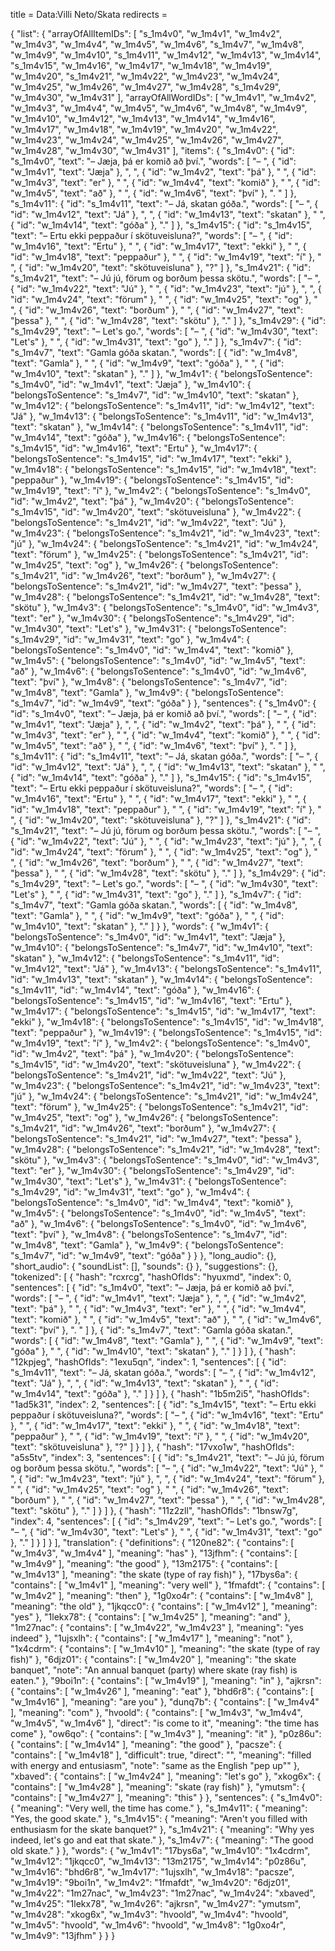 title = Data:Villi Neto/Skata
redirects =
>>>>

{
    "list": {
        "arrayOfAllItemIDs": [
            "s_1m4v0",
            "w_1m4v1",
            "w_1m4v2",
            "w_1m4v3",
            "w_1m4v4",
            "w_1m4v5",
            "w_1m4v6",
            "s_1m4v7",
            "w_1m4v8",
            "w_1m4v9",
            "w_1m4v10",
            "s_1m4v11",
            "w_1m4v12",
            "w_1m4v13",
            "w_1m4v14",
            "s_1m4v15",
            "w_1m4v16",
            "w_1m4v17",
            "w_1m4v18",
            "w_1m4v19",
            "w_1m4v20",
            "s_1m4v21",
            "w_1m4v22",
            "w_1m4v23",
            "w_1m4v24",
            "w_1m4v25",
            "w_1m4v26",
            "w_1m4v27",
            "w_1m4v28",
            "s_1m4v29",
            "w_1m4v30",
            "w_1m4v31"
        ],
        "arrayOfAllWordIDs": [
            "w_1m4v1",
            "w_1m4v2",
            "w_1m4v3",
            "w_1m4v4",
            "w_1m4v5",
            "w_1m4v6",
            "w_1m4v8",
            "w_1m4v9",
            "w_1m4v10",
            "w_1m4v12",
            "w_1m4v13",
            "w_1m4v14",
            "w_1m4v16",
            "w_1m4v17",
            "w_1m4v18",
            "w_1m4v19",
            "w_1m4v20",
            "w_1m4v22",
            "w_1m4v23",
            "w_1m4v24",
            "w_1m4v25",
            "w_1m4v26",
            "w_1m4v27",
            "w_1m4v28",
            "w_1m4v30",
            "w_1m4v31"
        ],
        "items": {
            "s_1m4v0": {
                "id": "s_1m4v0",
                "text": "– Jæja, þá er komið að því.",
                "words": [
                    "– ",
                    {
                        "id": "w_1m4v1",
                        "text": "Jæja"
                    },
                    ", ",
                    {
                        "id": "w_1m4v2",
                        "text": "þá"
                    },
                    " ",
                    {
                        "id": "w_1m4v3",
                        "text": "er"
                    },
                    " ",
                    {
                        "id": "w_1m4v4",
                        "text": "komið"
                    },
                    " ",
                    {
                        "id": "w_1m4v5",
                        "text": "að"
                    },
                    " ",
                    {
                        "id": "w_1m4v6",
                        "text": "því"
                    },
                    ". "
                ]
            },
            "s_1m4v11": {
                "id": "s_1m4v11",
                "text": "– Já, skatan góða.",
                "words": [
                    "– ",
                    {
                        "id": "w_1m4v12",
                        "text": "Já"
                    },
                    ", ",
                    {
                        "id": "w_1m4v13",
                        "text": "skatan"
                    },
                    " ",
                    {
                        "id": "w_1m4v14",
                        "text": "góða"
                    },
                    "."
                ]
            },
            "s_1m4v15": {
                "id": "s_1m4v15",
                "text": "– Ertu ekki peppaður í skötuveisluna?",
                "words": [
                    "– ",
                    {
                        "id": "w_1m4v16",
                        "text": "Ertu"
                    },
                    " ",
                    {
                        "id": "w_1m4v17",
                        "text": "ekki"
                    },
                    " ",
                    {
                        "id": "w_1m4v18",
                        "text": "peppaður"
                    },
                    " ",
                    {
                        "id": "w_1m4v19",
                        "text": "í"
                    },
                    " ",
                    {
                        "id": "w_1m4v20",
                        "text": "skötuveisluna"
                    },
                    "?"
                ]
            },
            "s_1m4v21": {
                "id": "s_1m4v21",
                "text": "– Jú jú, förum og borðum þessa skötu.",
                "words": [
                    "– ",
                    {
                        "id": "w_1m4v22",
                        "text": "Jú"
                    },
                    " ",
                    {
                        "id": "w_1m4v23",
                        "text": "jú"
                    },
                    ", ",
                    {
                        "id": "w_1m4v24",
                        "text": "förum"
                    },
                    " ",
                    {
                        "id": "w_1m4v25",
                        "text": "og"
                    },
                    " ",
                    {
                        "id": "w_1m4v26",
                        "text": "borðum"
                    },
                    " ",
                    {
                        "id": "w_1m4v27",
                        "text": "þessa"
                    },
                    " ",
                    {
                        "id": "w_1m4v28",
                        "text": "skötu"
                    },
                    "."
                ]
            },
            "s_1m4v29": {
                "id": "s_1m4v29",
                "text": "– Let's go.",
                "words": [
                    "– ",
                    {
                        "id": "w_1m4v30",
                        "text": "Let's"
                    },
                    " ",
                    {
                        "id": "w_1m4v31",
                        "text": "go"
                    },
                    "."
                ]
            },
            "s_1m4v7": {
                "id": "s_1m4v7",
                "text": "Gamla góða skatan.",
                "words": [
                    {
                        "id": "w_1m4v8",
                        "text": "Gamla"
                    },
                    " ",
                    {
                        "id": "w_1m4v9",
                        "text": "góða"
                    },
                    " ",
                    {
                        "id": "w_1m4v10",
                        "text": "skatan"
                    },
                    "."
                ]
            },
            "w_1m4v1": {
                "belongsToSentence": "s_1m4v0",
                "id": "w_1m4v1",
                "text": "Jæja"
            },
            "w_1m4v10": {
                "belongsToSentence": "s_1m4v7",
                "id": "w_1m4v10",
                "text": "skatan"
            },
            "w_1m4v12": {
                "belongsToSentence": "s_1m4v11",
                "id": "w_1m4v12",
                "text": "Já"
            },
            "w_1m4v13": {
                "belongsToSentence": "s_1m4v11",
                "id": "w_1m4v13",
                "text": "skatan"
            },
            "w_1m4v14": {
                "belongsToSentence": "s_1m4v11",
                "id": "w_1m4v14",
                "text": "góða"
            },
            "w_1m4v16": {
                "belongsToSentence": "s_1m4v15",
                "id": "w_1m4v16",
                "text": "Ertu"
            },
            "w_1m4v17": {
                "belongsToSentence": "s_1m4v15",
                "id": "w_1m4v17",
                "text": "ekki"
            },
            "w_1m4v18": {
                "belongsToSentence": "s_1m4v15",
                "id": "w_1m4v18",
                "text": "peppaður"
            },
            "w_1m4v19": {
                "belongsToSentence": "s_1m4v15",
                "id": "w_1m4v19",
                "text": "í"
            },
            "w_1m4v2": {
                "belongsToSentence": "s_1m4v0",
                "id": "w_1m4v2",
                "text": "þá"
            },
            "w_1m4v20": {
                "belongsToSentence": "s_1m4v15",
                "id": "w_1m4v20",
                "text": "skötuveisluna"
            },
            "w_1m4v22": {
                "belongsToSentence": "s_1m4v21",
                "id": "w_1m4v22",
                "text": "Jú"
            },
            "w_1m4v23": {
                "belongsToSentence": "s_1m4v21",
                "id": "w_1m4v23",
                "text": "jú"
            },
            "w_1m4v24": {
                "belongsToSentence": "s_1m4v21",
                "id": "w_1m4v24",
                "text": "förum"
            },
            "w_1m4v25": {
                "belongsToSentence": "s_1m4v21",
                "id": "w_1m4v25",
                "text": "og"
            },
            "w_1m4v26": {
                "belongsToSentence": "s_1m4v21",
                "id": "w_1m4v26",
                "text": "borðum"
            },
            "w_1m4v27": {
                "belongsToSentence": "s_1m4v21",
                "id": "w_1m4v27",
                "text": "þessa"
            },
            "w_1m4v28": {
                "belongsToSentence": "s_1m4v21",
                "id": "w_1m4v28",
                "text": "skötu"
            },
            "w_1m4v3": {
                "belongsToSentence": "s_1m4v0",
                "id": "w_1m4v3",
                "text": "er"
            },
            "w_1m4v30": {
                "belongsToSentence": "s_1m4v29",
                "id": "w_1m4v30",
                "text": "Let's"
            },
            "w_1m4v31": {
                "belongsToSentence": "s_1m4v29",
                "id": "w_1m4v31",
                "text": "go"
            },
            "w_1m4v4": {
                "belongsToSentence": "s_1m4v0",
                "id": "w_1m4v4",
                "text": "komið"
            },
            "w_1m4v5": {
                "belongsToSentence": "s_1m4v0",
                "id": "w_1m4v5",
                "text": "að"
            },
            "w_1m4v6": {
                "belongsToSentence": "s_1m4v0",
                "id": "w_1m4v6",
                "text": "því"
            },
            "w_1m4v8": {
                "belongsToSentence": "s_1m4v7",
                "id": "w_1m4v8",
                "text": "Gamla"
            },
            "w_1m4v9": {
                "belongsToSentence": "s_1m4v7",
                "id": "w_1m4v9",
                "text": "góða"
            }
        },
        "sentences": {
            "s_1m4v0": {
                "id": "s_1m4v0",
                "text": "– Jæja, þá er komið að því.",
                "words": [
                    "– ",
                    {
                        "id": "w_1m4v1",
                        "text": "Jæja"
                    },
                    ", ",
                    {
                        "id": "w_1m4v2",
                        "text": "þá"
                    },
                    " ",
                    {
                        "id": "w_1m4v3",
                        "text": "er"
                    },
                    " ",
                    {
                        "id": "w_1m4v4",
                        "text": "komið"
                    },
                    " ",
                    {
                        "id": "w_1m4v5",
                        "text": "að"
                    },
                    " ",
                    {
                        "id": "w_1m4v6",
                        "text": "því"
                    },
                    ". "
                ]
            },
            "s_1m4v11": {
                "id": "s_1m4v11",
                "text": "– Já, skatan góða.",
                "words": [
                    "– ",
                    {
                        "id": "w_1m4v12",
                        "text": "Já"
                    },
                    ", ",
                    {
                        "id": "w_1m4v13",
                        "text": "skatan"
                    },
                    " ",
                    {
                        "id": "w_1m4v14",
                        "text": "góða"
                    },
                    "."
                ]
            },
            "s_1m4v15": {
                "id": "s_1m4v15",
                "text": "– Ertu ekki peppaður í skötuveisluna?",
                "words": [
                    "– ",
                    {
                        "id": "w_1m4v16",
                        "text": "Ertu"
                    },
                    " ",
                    {
                        "id": "w_1m4v17",
                        "text": "ekki"
                    },
                    " ",
                    {
                        "id": "w_1m4v18",
                        "text": "peppaður"
                    },
                    " ",
                    {
                        "id": "w_1m4v19",
                        "text": "í"
                    },
                    " ",
                    {
                        "id": "w_1m4v20",
                        "text": "skötuveisluna"
                    },
                    "?"
                ]
            },
            "s_1m4v21": {
                "id": "s_1m4v21",
                "text": "– Jú jú, förum og borðum þessa skötu.",
                "words": [
                    "– ",
                    {
                        "id": "w_1m4v22",
                        "text": "Jú"
                    },
                    " ",
                    {
                        "id": "w_1m4v23",
                        "text": "jú"
                    },
                    ", ",
                    {
                        "id": "w_1m4v24",
                        "text": "förum"
                    },
                    " ",
                    {
                        "id": "w_1m4v25",
                        "text": "og"
                    },
                    " ",
                    {
                        "id": "w_1m4v26",
                        "text": "borðum"
                    },
                    " ",
                    {
                        "id": "w_1m4v27",
                        "text": "þessa"
                    },
                    " ",
                    {
                        "id": "w_1m4v28",
                        "text": "skötu"
                    },
                    "."
                ]
            },
            "s_1m4v29": {
                "id": "s_1m4v29",
                "text": "– Let's go.",
                "words": [
                    "– ",
                    {
                        "id": "w_1m4v30",
                        "text": "Let's"
                    },
                    " ",
                    {
                        "id": "w_1m4v31",
                        "text": "go"
                    },
                    "."
                ]
            },
            "s_1m4v7": {
                "id": "s_1m4v7",
                "text": "Gamla góða skatan.",
                "words": [
                    {
                        "id": "w_1m4v8",
                        "text": "Gamla"
                    },
                    " ",
                    {
                        "id": "w_1m4v9",
                        "text": "góða"
                    },
                    " ",
                    {
                        "id": "w_1m4v10",
                        "text": "skatan"
                    },
                    "."
                ]
            }
        },
        "words": {
            "w_1m4v1": {
                "belongsToSentence": "s_1m4v0",
                "id": "w_1m4v1",
                "text": "Jæja"
            },
            "w_1m4v10": {
                "belongsToSentence": "s_1m4v7",
                "id": "w_1m4v10",
                "text": "skatan"
            },
            "w_1m4v12": {
                "belongsToSentence": "s_1m4v11",
                "id": "w_1m4v12",
                "text": "Já"
            },
            "w_1m4v13": {
                "belongsToSentence": "s_1m4v11",
                "id": "w_1m4v13",
                "text": "skatan"
            },
            "w_1m4v14": {
                "belongsToSentence": "s_1m4v11",
                "id": "w_1m4v14",
                "text": "góða"
            },
            "w_1m4v16": {
                "belongsToSentence": "s_1m4v15",
                "id": "w_1m4v16",
                "text": "Ertu"
            },
            "w_1m4v17": {
                "belongsToSentence": "s_1m4v15",
                "id": "w_1m4v17",
                "text": "ekki"
            },
            "w_1m4v18": {
                "belongsToSentence": "s_1m4v15",
                "id": "w_1m4v18",
                "text": "peppaður"
            },
            "w_1m4v19": {
                "belongsToSentence": "s_1m4v15",
                "id": "w_1m4v19",
                "text": "í"
            },
            "w_1m4v2": {
                "belongsToSentence": "s_1m4v0",
                "id": "w_1m4v2",
                "text": "þá"
            },
            "w_1m4v20": {
                "belongsToSentence": "s_1m4v15",
                "id": "w_1m4v20",
                "text": "skötuveisluna"
            },
            "w_1m4v22": {
                "belongsToSentence": "s_1m4v21",
                "id": "w_1m4v22",
                "text": "Jú"
            },
            "w_1m4v23": {
                "belongsToSentence": "s_1m4v21",
                "id": "w_1m4v23",
                "text": "jú"
            },
            "w_1m4v24": {
                "belongsToSentence": "s_1m4v21",
                "id": "w_1m4v24",
                "text": "förum"
            },
            "w_1m4v25": {
                "belongsToSentence": "s_1m4v21",
                "id": "w_1m4v25",
                "text": "og"
            },
            "w_1m4v26": {
                "belongsToSentence": "s_1m4v21",
                "id": "w_1m4v26",
                "text": "borðum"
            },
            "w_1m4v27": {
                "belongsToSentence": "s_1m4v21",
                "id": "w_1m4v27",
                "text": "þessa"
            },
            "w_1m4v28": {
                "belongsToSentence": "s_1m4v21",
                "id": "w_1m4v28",
                "text": "skötu"
            },
            "w_1m4v3": {
                "belongsToSentence": "s_1m4v0",
                "id": "w_1m4v3",
                "text": "er"
            },
            "w_1m4v30": {
                "belongsToSentence": "s_1m4v29",
                "id": "w_1m4v30",
                "text": "Let's"
            },
            "w_1m4v31": {
                "belongsToSentence": "s_1m4v29",
                "id": "w_1m4v31",
                "text": "go"
            },
            "w_1m4v4": {
                "belongsToSentence": "s_1m4v0",
                "id": "w_1m4v4",
                "text": "komið"
            },
            "w_1m4v5": {
                "belongsToSentence": "s_1m4v0",
                "id": "w_1m4v5",
                "text": "að"
            },
            "w_1m4v6": {
                "belongsToSentence": "s_1m4v0",
                "id": "w_1m4v6",
                "text": "því"
            },
            "w_1m4v8": {
                "belongsToSentence": "s_1m4v7",
                "id": "w_1m4v8",
                "text": "Gamla"
            },
            "w_1m4v9": {
                "belongsToSentence": "s_1m4v7",
                "id": "w_1m4v9",
                "text": "góða"
            }
        }
    },
    "long_audio": {},
    "short_audio": {
        "soundList": [],
        "sounds": {}
    },
    "suggestions": {},
    "tokenized": [
        {
            "hash": "rcxrcg",
            "hashOfIds": "hyuxmd",
            "index": 0,
            "sentences": [
                {
                    "id": "s_1m4v0",
                    "text": "– Jæja, þá er komið að því.",
                    "words": [
                        "– ",
                        {
                            "id": "w_1m4v1",
                            "text": "Jæja"
                        },
                        ", ",
                        {
                            "id": "w_1m4v2",
                            "text": "þá"
                        },
                        " ",
                        {
                            "id": "w_1m4v3",
                            "text": "er"
                        },
                        " ",
                        {
                            "id": "w_1m4v4",
                            "text": "komið"
                        },
                        " ",
                        {
                            "id": "w_1m4v5",
                            "text": "að"
                        },
                        " ",
                        {
                            "id": "w_1m4v6",
                            "text": "því"
                        },
                        ". "
                    ]
                },
                {
                    "id": "s_1m4v7",
                    "text": "Gamla góða skatan.",
                    "words": [
                        {
                            "id": "w_1m4v8",
                            "text": "Gamla"
                        },
                        " ",
                        {
                            "id": "w_1m4v9",
                            "text": "góða"
                        },
                        " ",
                        {
                            "id": "w_1m4v10",
                            "text": "skatan"
                        },
                        "."
                    ]
                }
            ]
        },
        {
            "hash": "12kpjeg",
            "hashOfIds": "1exu5qn",
            "index": 1,
            "sentences": [
                {
                    "id": "s_1m4v11",
                    "text": "– Já, skatan góða.",
                    "words": [
                        "– ",
                        {
                            "id": "w_1m4v12",
                            "text": "Já"
                        },
                        ", ",
                        {
                            "id": "w_1m4v13",
                            "text": "skatan"
                        },
                        " ",
                        {
                            "id": "w_1m4v14",
                            "text": "góða"
                        },
                        "."
                    ]
                }
            ]
        },
        {
            "hash": "1b5m2i5",
            "hashOfIds": "1ad5k31",
            "index": 2,
            "sentences": [
                {
                    "id": "s_1m4v15",
                    "text": "– Ertu ekki peppaður í skötuveisluna?",
                    "words": [
                        "– ",
                        {
                            "id": "w_1m4v16",
                            "text": "Ertu"
                        },
                        " ",
                        {
                            "id": "w_1m4v17",
                            "text": "ekki"
                        },
                        " ",
                        {
                            "id": "w_1m4v18",
                            "text": "peppaður"
                        },
                        " ",
                        {
                            "id": "w_1m4v19",
                            "text": "í"
                        },
                        " ",
                        {
                            "id": "w_1m4v20",
                            "text": "skötuveisluna"
                        },
                        "?"
                    ]
                }
            ]
        },
        {
            "hash": "17vxo1w",
            "hashOfIds": "a5s5tv",
            "index": 3,
            "sentences": [
                {
                    "id": "s_1m4v21",
                    "text": "– Jú jú, förum og borðum þessa skötu.",
                    "words": [
                        "– ",
                        {
                            "id": "w_1m4v22",
                            "text": "Jú"
                        },
                        " ",
                        {
                            "id": "w_1m4v23",
                            "text": "jú"
                        },
                        ", ",
                        {
                            "id": "w_1m4v24",
                            "text": "förum"
                        },
                        " ",
                        {
                            "id": "w_1m4v25",
                            "text": "og"
                        },
                        " ",
                        {
                            "id": "w_1m4v26",
                            "text": "borðum"
                        },
                        " ",
                        {
                            "id": "w_1m4v27",
                            "text": "þessa"
                        },
                        " ",
                        {
                            "id": "w_1m4v28",
                            "text": "skötu"
                        },
                        "."
                    ]
                }
            ]
        },
        {
            "hash": "11z2zll",
            "hashOfIds": "1bnsw7g",
            "index": 4,
            "sentences": [
                {
                    "id": "s_1m4v29",
                    "text": "– Let's go.",
                    "words": [
                        "– ",
                        {
                            "id": "w_1m4v30",
                            "text": "Let's"
                        },
                        " ",
                        {
                            "id": "w_1m4v31",
                            "text": "go"
                        },
                        "."
                    ]
                }
            ]
        }
    ],
    "translation": {
        "definitions": {
            "120ne82": {
                "contains": [
                    "w_1m4v3",
                    "w_1m4v4"
                ],
                "meaning": "has"
            },
            "13jfhm": {
                "contains": [
                    "w_1m4v9"
                ],
                "meaning": "the good"
            },
            "13m2175": {
                "contains": [
                    "w_1m4v13"
                ],
                "meaning": "the skate (type of ray fish)"
            },
            "17bys6a": {
                "contains": [
                    "w_1m4v1"
                ],
                "meaning": "very well"
            },
            "1fmafdt": {
                "contains": [
                    "w_1m4v2"
                ],
                "meaning": "then"
            },
            "1g0xo4r": {
                "contains": [
                    "w_1m4v8"
                ],
                "meaning": "the old"
            },
            "1jkqcc0": {
                "contains": [
                    "w_1m4v12"
                ],
                "meaning": "yes"
            },
            "1lekx78": {
                "contains": [
                    "w_1m4v25"
                ],
                "meaning": "and"
            },
            "1m27nac": {
                "contains": [
                    "w_1m4v22",
                    "w_1m4v23"
                ],
                "meaning": "yes indeed"
            },
            "1ujsxlh": {
                "contains": [
                    "w_1m4v17"
                ],
                "meaning": "not"
            },
            "1x4cdrm": {
                "contains": [
                    "w_1m4v10"
                ],
                "meaning": "the skate (type of ray fish)"
            },
            "6djz01": {
                "contains": [
                    "w_1m4v20"
                ],
                "meaning": "the skate banquet",
                "note": "An annual banquet (party) where skate (ray fish) is eaten."
            },
            "9boi1n": {
                "contains": [
                    "w_1m4v19"
                ],
                "meaning": "in"
            },
            "ajkrsn": {
                "contains": [
                    "w_1m4v26"
                ],
                "meaning": "eat"
            },
            "bhd6r8": {
                "contains": [
                    "w_1m4v16"
                ],
                "meaning": "are you"
            },
            "dunq7b": {
                "contains": [
                    "w_1m4v4"
                ],
                "meaning": "com"
            },
            "hvoold": {
                "contains": [
                    "w_1m4v3",
                    "w_1m4v4",
                    "w_1m4v5",
                    "w_1m4v6"
                ],
                "direct": "is come to it",
                "meaning": "the time has come"
            },
            "ow6qo": {
                "contains": [
                    "w_1m4v3"
                ],
                "meaning": "it"
            },
            "p0z86u": {
                "contains": [
                    "w_1m4v14"
                ],
                "meaning": "the good"
            },
            "pacsze": {
                "contains": [
                    "w_1m4v18"
                ],
                "difficult": true,
                "direct": "",
                "meaning": "filled with energy and entusiasm",
                "note": "same as the English \"pep up\""
            },
            "xbaved": {
                "contains": [
                    "w_1m4v24"
                ],
                "meaning": "let's go"
            },
            "xkog6x": {
                "contains": [
                    "w_1m4v28"
                ],
                "meaning": "skate (ray fish)"
            },
            "ymutsm": {
                "contains": [
                    "w_1m4v27"
                ],
                "meaning": "this"
            }
        },
        "sentences": {
            "s_1m4v0": {
                "meaning": "Very well, the time has come."
            },
            "s_1m4v11": {
                "meaning": "Yes, the good skate."
            },
            "s_1m4v15": {
                "meaning": "Aren't you filled with enthusiasm for the skate banquet?"
            },
            "s_1m4v21": {
                "meaning": "Why yes indeed, let's go and eat that skate."
            },
            "s_1m4v7": {
                "meaning": "The good old skate."
            }
        },
        "words": {
            "w_1m4v1": "17bys6a",
            "w_1m4v10": "1x4cdrm",
            "w_1m4v12": "1jkqcc0",
            "w_1m4v13": "13m2175",
            "w_1m4v14": "p0z86u",
            "w_1m4v16": "bhd6r8",
            "w_1m4v17": "1ujsxlh",
            "w_1m4v18": "pacsze",
            "w_1m4v19": "9boi1n",
            "w_1m4v2": "1fmafdt",
            "w_1m4v20": "6djz01",
            "w_1m4v22": "1m27nac",
            "w_1m4v23": "1m27nac",
            "w_1m4v24": "xbaved",
            "w_1m4v25": "1lekx78",
            "w_1m4v26": "ajkrsn",
            "w_1m4v27": "ymutsm",
            "w_1m4v28": "xkog6x",
            "w_1m4v3": "hvoold",
            "w_1m4v4": "hvoold",
            "w_1m4v5": "hvoold",
            "w_1m4v6": "hvoold",
            "w_1m4v8": "1g0xo4r",
            "w_1m4v9": "13jfhm"
        }
    }
}